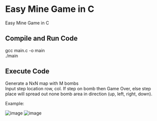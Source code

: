 # Easy Mine Game in C
 Easy Mine Game in C

## Compile and Run Code
gcc main.c -o main  
./main

## Execute Code
Generate a NxN map with M bombs  
Input step location row, col. If step on bomb then Game Over, else step place will spread out none bomb area in direction (up, left, right, down).

Example:

![image](https://github.com/Study-boy-dot/Easy-Mine-Game-in-C/assets/80616480/eb620248-f0e0-464d-88c9-9bcd3fe81aca)
![image](https://github.com/Study-boy-dot/Easy-Mine-Game-in-C/assets/80616480/1d212250-57f5-437a-a97c-d09031022388)
